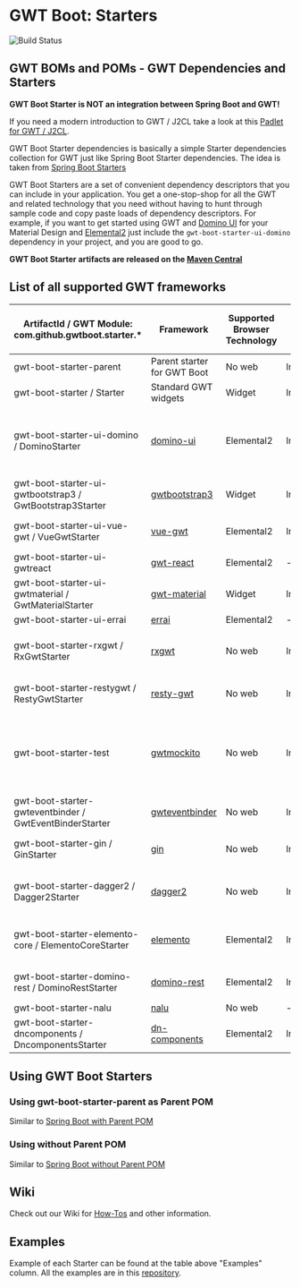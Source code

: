 # GWT Boot: Starters

![Build Status](https://github.com/gwtboot/gwt-boot-modules/actions/workflows/maven.yml/badge.svg)

## GWT BOMs and POMs - GWT Dependencies and Starters

**GWT Boot Starter is NOT an integration between Spring Boot and GWT!**

If you need a modern introduction to GWT / J2CL take a look at this [Padlet for GWT / J2CL](https://bit.ly/GWTIntroPadlet).

GWT Boot Starter dependencies is basically a simple Starter dependencies 
collection for GWT just like Spring Boot Starter dependencies.
The idea is taken from 
[Spring Boot Starters](https://github.com/spring-projects/spring-boot/tree/master/spring-boot-project/spring-boot-starters)

GWT Boot Starters are a set of convenient dependency descriptors 
that you can include in your application. 
You get a one-stop-shop for all the GWT and related technology 
that you need without having to hunt through sample code and 
copy paste loads of dependency descriptors. For example, 
if you want to get started using GWT and [Domino UI](https://github.com/DominoKit/domino-ui) 
for your Material Design and [Elemental2](https://github.com/google/elemental2) just include the 
`gwt-boot-starter-ui-domino` dependency in your project, 
and you are good to go.

**GWT Boot Starter artifacts are released on the [Maven Central](https://search.maven.org/search?q=com.github.gwtboot)**

## List of all supported GWT frameworks

| ArtifactId / GWT Module: com.github.gwtboot.starter.*                              | Framework                                                         | Supported Browser Technology | Status     | GWT / Elemento Core Version | Examples                                                                                                                                                                                                                                         |
| ---------------------------------- | ----------------------------------------------------------------- | ---------------------------- | ---------- | --------------------------- | ------------------------------------------------------------------------------------------------------------------------------------------------------------------------------------------------------------------------------------------------ |
| gwt-boot-starter-parent            | Parent starter for GWT Boot                                       | No web                       | Integrated | -                           | -                                                                                                                                                                                                                                                |
| gwt-boot-starter / Starter                  | Standard GWT widgets                                              | Widget                       | Integrated | 2.9.0                       | [gwt-boot-sample-basic](https://github.com/gwtboot/gwt-boot-samples/tree/master/gwt-boot-sample-basic)                                                                                                                                           |
| gwt-boot-starter-ui-domino / DominoStarter        | [domino-ui](https://github.com/DominoKit/domino-ui)               | Elemental2                   | Integrated | 2.9.0 / 1.0.1               | [gwt-boot-sample-ui-domino](https://github.com/gwtboot/gwt-boot-samples/tree/master/gwt-boot-sample-ui-domino), [gwt-boot-sample-ui-domino-dagger2](https://github.com/gwtboot/gwt-boot-samples/tree/master/gwt-boot-sample-ui-domino-dagger2)   |
| gwt-boot-starter-ui-gwtbootstrap3 / GwtBootstrap3Starter | [gwtbootstrap3](https://github.com/gwtbootstrap3/gwtbootstrap3)   | Widget                       | Integrated | 2.9.0                       | [gwt-boot-sample-ui-gwtbootstrap3](https://github.com/gwtboot/gwt-boot-samples/tree/master/gwt-boot-sample-ui-gwtbootstrap3)                                                                                                                     |
| gwt-boot-starter-ui-vue-gwt / VueGwtStarter        | [vue-gwt](https://github.com/Axellience/vue-gwt)                  | Elemental2                   | Integrated | 2.9.0                       | [gwt-boot-sample-ui-vue-gwt](https://github.com/gwtboot/gwt-boot-samples/tree/master/gwt-boot-sample-ui-vue-gwt)                                                                                                                                 |
| gwt-boot-starter-ui-gwtreact       | [gwt-react](https://github.com/GWTReact/gwt-react)                | Elemental2                   | -          |                             | -                                                                                                                                                                                                                                                |
| gwt-boot-starter-ui-gwtmaterial / GwtMaterialStarter   | [gwt-material](https://github.com/GwtMaterialDesign/gwt-material) | Widget                       | Integrated | 2.9.0                       | [gwt-boot-sample-ui-gwtmaterial](https://github.com/gwtboot/gwt-boot-samples/tree/master/gwt-boot-sample-ui-gwtmaterial)                                                                                                                         |
| gwt-boot-starter-ui-errai          | [errai](https://github.com/errai/errai)                           | Elemental2                   | -          | -                           | -                                                                                                                                                                                                                                                |
| gwt-boot-starter-rxgwt / RxGwtStarter             | [rxgwt](https://github.com/intendia-oss/rxgwt)                    | No web                       | Integrated | 2.8.2-rx1 / 0.8.2-gwt2      | [gwt-boot-sample-rxgwt](https://github.com/gwtboot/gwt-boot-samples/tree/master/gwt-boot-sample-rxgwt)                                                                                                                                           |  
| gwt-boot-starter-restygwt / RestyGwtStarter         | [resty-gwt](https://github.com/resty-gwt/resty-gwt)               | No web                       | Integrated | 2.9.0                       | [gwt-boot-sample-collection](https://github.com/gwtboot/gwt-boot-samples/tree/master/gwt-boot-sample-collection)                                                                                                                                 |
| gwt-boot-starter-test              | [gwtmockito](https://github.com/google/gwtmockito)                | No web                       | Integrated | 2.9.0                       | [gwt-boot-sample-collection](https://github.com/gwtboot/gwt-boot-samples/tree/master/gwt-boot-sample-collection), [gwt-boot-sample-ui-domino-dagger2](https://github.com/gwtboot/gwt-boot-samples/tree/master/gwt-boot-sample-ui-domino-dagger2) |
| gwt-boot-starter-gwteventbinder / GwtEventBinderStarter    | [gwteventbinder](https://github.com/google/gwteventbinder)        | No web                       | Integrated | 2.9.0                       | [gwt-boot-sample-collection](https://github.com/gwtboot/gwt-boot-samples/tree/master/gwt-boot-sample-collection)                                                                                                                                 |
| gwt-boot-starter-gin / GinStarter              | [gin](https://github.com/gwtplus/google-gin)                      | No web                       | Integrated | 2.9.0                       | [gwt-boot-sample-collection](https://github.com/gwtboot/gwt-boot-samples/tree/master/gwt-boot-sample-collection)                                                                                                                                 |
| gwt-boot-starter-dagger2 / Dagger2Starter          | [dagger2](https://google.github.io/dagger)                        | No web                       | Integrated | 2.9.0                       | [gwt-boot-sample-ui-domino-dagger2](https://github.com/gwtboot/gwt-boot-samples/tree/master/gwt-boot-sample-ui-domino-dagger2)                                                                                                                   |
| gwt-boot-starter-elemento-core / ElementoCoreStarter    | [elemento](https://github.com/hal/elemento)                       | Elemental2                   | Integrated | 2.9.0 / 1.0.1               | [gwt-boot-sample-elemento-core](https://github.com/gwtboot/gwt-boot-samples/tree/master/gwt-boot-sample-elemento-core)                                                                                                                           |
| gwt-boot-starter-domino-rest / DominoRestStarter      | [domino-rest](https://github.com/DominoKit/domino-rest)           | Elemental2                   | Integrated | 2.9.0                       | [gwt-boot-sample-domino-rest](https://github.com/gwtboot/gwt-boot-samples/tree/master/gwt-boot-sample-domino-rest)                                                                                                                               |
| gwt-boot-starter-nalu              | [nalu](https://github.com/NaluKit/nalu)                           | No web                       | -          | -                           | -                                                                                                                                                                                                                                                |
| gwt-boot-starter-dncomponents / DncomponentsStarter     | [dn-components](https://dncomponents.com)                         | Elemental2                   | Integrated | 2.9.0                       | [gwt-boot-sample-ui-dncomponents](https://github.com/gwtboot/gwt-boot-samples/tree/master/gwt-boot-sample-ui-dncomponents)                                                                                                                                                                                                                                                |

## Using GWT Boot Starters

### Using gwt-boot-starter-parent as Parent POM

Similar to [Spring Boot with Parent POM](http://www.baeldung.com/spring-boot-start)

### Using without Parent POM

Similar to [Spring Boot without Parent POM](http://www.baeldung.com/spring-boot-dependency-management-custom-parent)

## Wiki

Check out our Wiki for [How-Tos](https://github.com/gwtboot/gwt-boot-modules/wiki) and other information.

## Examples

Example of each Starter can be found at the table above "Examples" column. All the examples are in this [repository](https://github.com/gwtboot/gwt-boot-samples).

